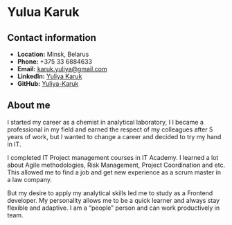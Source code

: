 # __Yulua Karuk__

## __Contact information__
- __Location:__ Minsk, Belarus
- __Phone:__ +375 33 6884633
- __Email:__ karuk.yuliya@gmail.com
- __LinkedIn:__ [Yuliya Karuk](https://www.linkedin.com/in/yuliya-karuk-1a1a14231/)
- __GitHub:__ [Yuliya-Karuk](https://github.com/Yuliya-Karuk)

## __About me__
I started my career as a chemist in analytical laboratory, I I became a professional in my field and earned the respect of my colleagues after 5 years of work, but I wanted to change a career and decided to try my hand in IT.

I completed IT Project management courses in IT Academy. I learned a lot about Agile methodologies, Risk Management, Project Coordination and etc. This allowed me to find a job and get new experience as a scrum master in a law company.

But my desire to apply my analytical skills led me to study as a Frontend developer. My personality allows me to be a quick learner and always stay flexible and adaptive. I am a “people” person and can work productively in team.
